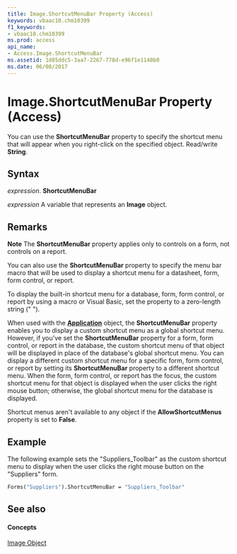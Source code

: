 ```yaml
---
title: Image.ShortcutMenuBar Property (Access)
keywords: vbaac10.chm10399
f1_keywords:
- vbaac10.chm10399
ms.prod: access
api_name:
- Access.Image.ShortcutMenuBar
ms.assetid: 1d85ddc5-3aa7-2267-778d-e96f1e1148b0
ms.date: 06/08/2017
---
```



# Image.ShortcutMenuBar Property (Access)

You can use the  **ShortcutMenuBar** property to specify the shortcut menu that will appear when you right-click on the specified object. Read/write **String**.


## Syntax

 _expression_. **ShortcutMenuBar**

 _expression_ A variable that represents an **Image** object.


## Remarks


 **Note**  The  **ShortcutMenuBar** property applies only to controls on a form, not controls on a report.

You can also use the  **ShortcutMenuBar** property to specify the menu bar macro that will be used to display a shortcut menu for a datasheet, form, form control, or report.

To display the built-in shortcut menu for a database, form, form control, or report by using a macro or Visual Basic, set the property to a zero-length string (" ").

When used with the  **[Application](application-object-access.md)** object, the **ShortcutMenuBar** property enables you to display a custom shortcut menu as a global shortcut menu. However, if you've set the **ShortcutMenuBar** property for a form, form control, or report in the database, the custom shortcut menu of that object will be displayed in place of the database's global shortcut menu. You can display a different custom shortcut menu for a specific form, form control, or report by setting its **ShortcutMenuBar** property to a different shortcut menu. When the form, form control, or report has the focus, the custom shortcut menu for that object is displayed when the user clicks the right mouse button; otherwise, the global shortcut menu for the database is displayed.

Shortcut menus aren't available to any object if the  **AllowShortcutMenus** property is set to **False**.


## Example

The following example sets the "Suppliers_Toolbar" as the custom shortcut menu to display when the user clicks the right mouse button on the "Suppliers" form.


```vb
Forms("Suppliers").ShortcutMenuBar = "Suppliers_Toolbar"
```


## See also


#### Concepts


[Image Object](image-object-access.md)

